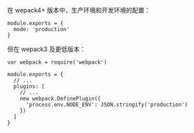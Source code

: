 在 wepack4+ 版本中，生产环境和开发环境的配置：
```JS
module.exports = {
  mode: 'production'
}
```

但在 wepack3 及更低版本：

```JS
var webpack = require('webpack')

module.exports = {
  // ...
  plugins: [
    // ...
    new webpack.DefinePlugin({
      'process.env.NODE_ENV': JSON.stringify('production')
    })
  ]
}
```

